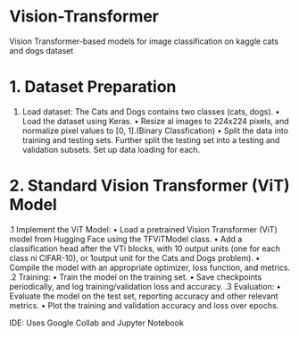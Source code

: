 # Vision-Transformer
Vision Transformer-based models for image classification on kaggle cats and dogs dataset


# 1. Dataset Preparation

1. Load dataset: The Cats and Dogs contains two classes (cats, dogs).
• Load the dataset using Keras.
• Resize al images to 224x224 pixels, and normalize pixel values to [0, 1].(Binary Classfication)
• Split the data into training and testing sets. Further split the testing set into a testing and
validation subsets. Set up data loading for each.

# 2. Standard Vision Transformer (ViT) Model

.1 Implement the ViT Model:
• Load a pretrained Vision Transformer (ViT) model from Hugging Face using the TFViTModel class.
• Add a classification head after the VTi blocks, with 10 output units (one for each class ni CIFAR-10), or 1output unit for the Cats and Dogs problem).
• Compile the model with an appropriate optimizer, loss function, and metrics. 
.2 Training:
• Train the model on the training set.
• Save checkpoints periodically, and log training/validation loss and accuracy. 
.3 Evaluation:
• Evaluate the model on the test set, reporting accuracy and other relevant metrics. • Plot the training and validation accuracy and loss over epochs.

IDE: Uses Google Collab and Jupyter Notebook

